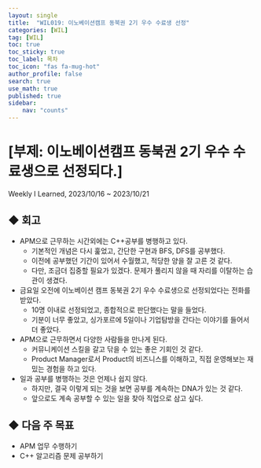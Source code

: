 ```yaml
---
layout: single
title:  "WIL019: 이노베이션캠프 동북권 2기 우수 수료생 선정"
categories: [WIL]
tag: [WIL] 
toc: true
toc_sticky: true
toc_label: 목차
toc_icon: "fas fa-mug-hot"
author_profile: false
search: true
use_math: true
published: true
sidebar:
    nav: "counts"
---
```


# [부제: 이노베이션캠프 동북권 2기 우수 수료생으로 선정되다.]
Weekly I Learned, 2023/10/16 ~ 2023/10/21
    

## ◆ 회고
- APM으로 근무하는 시간외에는 C++공부를 병행하고 있다.
  - 기본적인 개념은 다시 훑었고, 간단한 구현과 BFS, DFS를 공부했다.
  - 이전에 공부했던 기간이 있어서 수월했고, 적당한 양을 잘 고른 것 같다.
  - 다만, 조금더 집중할 필요가 있겠다. 문제가 풀리지 않을 때 자리를 이탈하는 습관이 생겼다.
- 금요일 오전에 이노베이션 캠프 동북권 2기 우수 수료생으로 선정되었다는 전화를 받았다.
  - 10명 이내로 선정되었고, 종합적으로 판단했다는 말을 들었다.
  - 기분이 너무 좋았고, 싱가포르에 5일이나 기업탐방을 간다는 이야기를 들어서 더 좋았다.
- APM으로 근무하면서 다양한 사람들을 만나게 된다.
  - 커뮤니케이션 스킬을 갈고 닦을 수 있는 좋은 기회인 것 같다.
  - Product Manager로서 Product의 비즈니스를 이해하고, 직접 운영해보는 재밌는 경험을 하고 있다.
- 일과 공부를 병행하는 것은 언제나 쉽지 않다.
  - 하지만, 결국 이렇게 되는 것을 보면 공부를 계속하는 DNA가 있는 것 같다.
  - 앞으로도 계속 공부할 수 있는 일을 찾아 직업으로 삼고 싶다.

## ◆ 다음 주 목표
- APM 업무 수행하기
- C++ 알고리즘 문제 공부하기